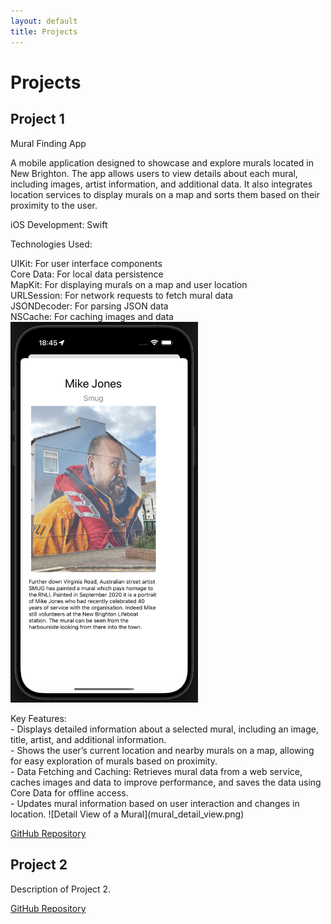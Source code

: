 ```yaml
---
layout: default
title: Projects
---
```


# Projects

## Project 1

Mural Finding App

A mobile application designed to showcase and explore murals located in New Brighton. The app allows users to view details about each mural, including images, artist information, and additional data. It also integrates location services to display murals on a map and sorts them based on their proximity to the user.

iOS Development: Swift

Technologies Used:
<p> UIKit: For user interface components  <br>Core Data: For local data persistence
 <br>MapKit: For displaying murals on a map and user location
 <br>URLSession: For network requests to fetch mural data
 <br>JSONDecoder: For parsing JSON data
 <br>NSCache: For caching images and data

 
<img src="mural_detail_view.png" alt="Detail View of a Mural" width="300">

<p> Key Features:
<br>- Displays detailed information about a selected mural, including an image, title, artist, and additional information.
<br>- Shows the user’s current location and nearby murals on a map, allowing for easy exploration of murals based on proximity.
<br>- Data Fetching and Caching: Retrieves mural data from a web service, caches images and data to improve performance, and saves the data using Core Data for offline access.
<br>- Updates mural information based on user interaction and changes in location.
![Detail View of a Mural](mural_detail_view.png)


[GitHub Repository](https://github.com/username/project1)

## Project 2

Description of Project 2.

[GitHub Repository](https://github.com/username/project2)
